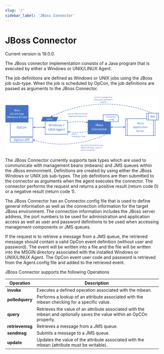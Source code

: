 ```yaml
---
slug: '/'
sidebar_label: 'JBoss Connector'
---
```


# JBoss Connector

Current version is 19.0.0.

The JBoss connector implementation consists of a Java program that is executed by either a Windows or UNIX/LINUX Agent. 

The job definitions are defined as Windows or UNIX jobs using the JBoss job sub-type. When the job is scheduled by OpCon, the job definitions are passed as arguments to the JBoss Connector.

![JBoss Connector Overview](../static/img/Overview.png)

The JBoss Connector currently supports task types which are used to communicate with management beans (mbeans) and JMS queues within the JBoss environment. Definitions are created by using either the JBoss Windows or UNIX job sub-types. The job definitions are then submitted to the connector as arguments when the agent executes the connector. The connector performs the request and returns a positive result (return code 0) or a negative result (return code 1). 

The JBoss Connector has an Connector.config file that is used to define general information as well as the connection information for the target JBoss environment. The connection information includes the JBoss server address, the port numbers to be used for administration and application access as well as user and password definitions to be used when accessing management components or JMS queues.

If the request is to retrieve a message from a JMS queue, the retrieved message should contain a valid OpCon event definition (without user and password). The event will be written into a file and the file will be written into the MSGIN directory associated with the installed Windows or UNIX/LINUX Agent. The OpCon event user code and password is retrieved from the Agent.config file and added to the retrieved event.

JBoss Connector supports the following Operations

Operation       | Description
--------------- | -----------
**invoke**      | Executes a defined operation associated with the mbean.
**polledquery** | Performs a lookup of an attribute associated with the mbean checking for a specific value.
**query**       | Retrieves the value of an attribute associated with the mbean and optionally saves the value within an OpCOn property.
**retrievemsg** | Retrieves a message from a JMS queue.
**sendmsg**     | Submits a message to a JMS queue.
**update**      | Updates the value of the attribute associated with the mbean (attribute must be writable).
